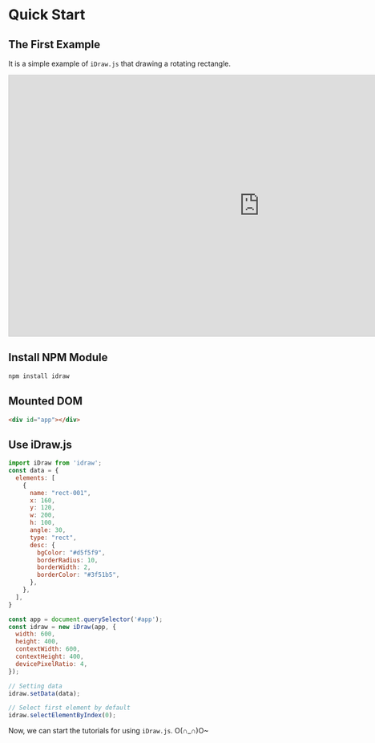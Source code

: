 # Quick Start

## The First Example

It is a simple example of `iDraw.js` that drawing a rotating rectangle.

<div>
  <iframe 
    src="https://idraw.js.org/playground/?demo=elem-rect&header=false&sider=false&default-editor-split=37" 
    width="1000" height="520" frameborder="no" border="0"
    style="border: 1px solid #cecece"
  ></iframe>
</div>

## Install NPM Module

```sh
npm install idraw
```

## Mounted DOM

```html
<div id="app"></div>
```

## Use iDraw.js

```js
import iDraw from 'idraw';
const data = {
  elements: [
    {
      name: "rect-001",
      x: 160,
      y: 120,
      w: 200,
      h: 100,
      angle: 30,
      type: "rect",
      desc: {
        bgColor: "#d5f5f9",
        borderRadius: 10,
        borderWidth: 2,
        borderColor: "#3f51b5",
      },
    },
  ],
}

const app = document.querySelector('#app');
const idraw = new iDraw(app, {
  width: 600,
  height: 400,
  contextWidth: 600,
  contextHeight: 400,
  devicePixelRatio: 4,
});

// Setting data
idraw.setData(data);

// Select first element by default
idraw.selectElementByIndex(0);
```

Now, we can start the tutorials for using `iDraw.js`. O(∩_∩)O~
